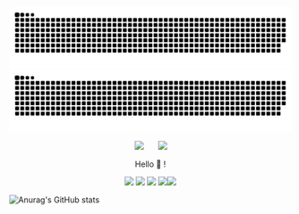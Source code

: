 
![github contribution grid snake animation](https://raw.githubusercontent.com/d-exclaimation/d-exclaimation/output/github-contribution-grid-snake-dark.svg#gh-dark-mode-only)![github contribution grid snake animation](https://raw.githubusercontent.com/d-exclaimation/d-exclaimation/output/github-contribution-grid-snake.svg#gh-light-mode-only)

<p align="center"><a href="https://www.instagram.com/milad_rastgo0/" target="blank" style="padding: 2px" > <img  src="https://i.imgur.com/OWdUupI.png" width="32" /></a> &nbsp;&nbsp; &nbsp;&nbsp;<a href="https://www.linkedin.com/in/milad-rastgoo-mrk" target="blank" ><img  src="https://i.imgur.com/78apom3.png" width="32" /></a>

<p align="center">Hello 👋 ! </p>

<p align="center"><img  src="https://img.shields.io/badge/-Javascript-%23F7DF1E" width="66" /> <img  src="https://img.shields.io/badge/-CSS-%231572B6" width="34" />   <img  src="https://img.shields.io/badge/-HTML-%23E34F26" width="43" /> <img  src="https://img.shields.io/badge/-React-%2361DAFB" width="43" /><img  src="https://img.shields.io/badge/-Firebase-%23FFCA28" width="59" /> </p>

![Anurag's GitHub stats](https://github-readme-stats.vercel.app/api?username=miladmrk94&count_private=true)
